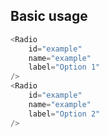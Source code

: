 ## Basic usage

```js
<Radio
    id="example"
    name="example"
    label="Option 1"
/>
<Radio
    id="example"
    name="example"
    label="Option 2"
/>
```